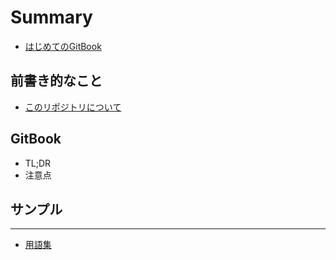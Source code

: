 # Summary

* [はじめてのGitBook](README.md)

## 前書き的なこと

* [このリポジトリについて](part01/README.md)

## GitBook

* TL;DR
* 注意点

## サンプル

---

* [用語集](GLOSSARY.md)
